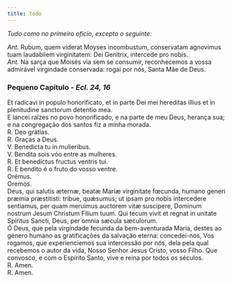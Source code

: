 ```yaml
---
title: todo
---
```


<em>Tudo como no primeiro oficio, excepto o seguinte:</em>

<div class="container-fluid">
<div class="row">
<div class="text-justify">
<em>Ant.</em> Rubum, quem viderat Moyses incombustum, conservatam agnovimus tuam laudabilem virginitatem: Dei Genitrix, intercede pro nobis.
</div>
<div class="text-justify">
<em>Ant.</em> Na sarça que Moisés via sem se consumir, reconhecemos a vossa admirável virgindade conservada: rogai por nós, Santa Mãe de Deus.
</div>
</div>
</div>

<h3 class="text-center" id="item-14-1">Pequeno Capítulo - <em>Ecl. 24, 16</em></h3>
<div class="container-fluid">
<div class="row">
<div class="dropcap text-justify">Et radicavi in populo honorificato, et in parte Dei mei hereditas illius et in plenitudine sanctorum detentio mea.</div>
<div class="dropcap text-justify">E lancei raízes no povo honorificado, e na parte de meu Deus, herança sua; e na congregação dos santos fiz a minha morada.
</div>
<div class="text-justify">
<span class="text-danger">R.</span> Deo grátias.
</div>
<div class="text-justify">
<span class="text-danger">R.</span> Graças a Deus.
</div>
<div class="text-justify">
V. Benedicta tu in mulieribus.
</div>
<div class="text-justify">
V. Bendita sois vóo entre as mulheres.
</div>
<div class="text-justify">
<span class="text-danger">R.</span> Et benedictus fructus ventris tui.
</div>
<div class="text-justify">
<span class="text-danger">R.</span> E bendito é o fruto do vosso ventre.
</div>
</div>
</div>

<div class="container-fluid">
<div class="row">
<div class="text-danger text-center"> Orémus. </div>
<div class="text-danger text-center"> Oremos. </div>
<div class="dropcap text-justify">Deus, qui salutis æternæ, beatæ Mariæ virginitate fœcunda, humano generi præmia præstitisti: tribue, quǽsumus; ut ipsam pro nobis intercedere sentiamus, per quam meruimus auctorem vitæ suscipere, Dominum nostrum Jesum Christum Filium tuum. Qui tecum vivit et regnat in unitate Spiritus Sancti, Deus, per omnia sæcula sæculorum.
</div>
<div class="dropcap text-justify">Ó Deus, que pela virgindade fecunda da bem-aventurada Maria, destes ao género humano as gratificações da salvação eterna: concedei-nos, Vos rogamos, que experienciemos sua intercessão por nós, dela pela qual recebemos o autor da vida, Nosso Senhor Jesus Cristo, vosso Filho. Que convosco, e com o Espírito Santo, vive e reina por todos os séculos.
</div>
<div class="text-justify">
<span class="text-danger">R.</span> Amen.
</div>
<div class="text-justify">
<span class="text-danger">R.</span> Amen.
</div>
</div>
</div>
